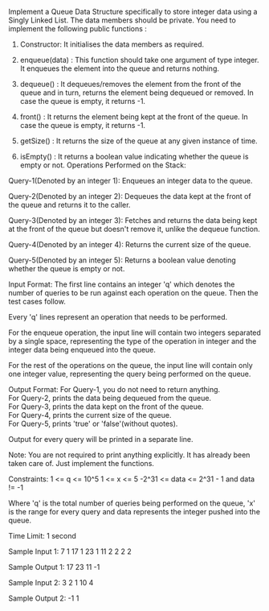 Implement a Queue Data Structure specifically to store integer data using a Singly Linked List.
The data members should be private.
You need to implement the following public functions :

1. Constructor:
It initialises the data members as required.

2. enqueue(data) :
This function should take one argument of type integer. It enqueues the element into the queue and returns nothing.

3. dequeue() :
It dequeues/removes the element from the front of the queue and in turn, returns the element being dequeued or removed. In case the queue is empty, it returns -1.

4. front() :
It returns the element being kept at the front of the queue. In case the queue is empty, it returns -1.

5. getSize() :
It returns the size of the queue at any given instance of time.

6. isEmpty() :
It returns a boolean value indicating whether the queue is empty or not.
Operations Performed on the Stack:

Query-1(Denoted by an integer 1): Enqueues an integer data to the queue.


Query-2(Denoted by an integer 2): Dequeues the data kept at the front of the queue and returns it to the caller.

Query-3(Denoted by an integer 3): Fetches and returns the data being kept at the front of the queue but doesn't remove it, unlike the dequeue function.

Query-4(Denoted by an integer 4): Returns the current size of the queue.

Query-5(Denoted by an integer 5): Returns a boolean value denoting whether the queue is empty or not.

Input Format:
The first line contains an integer 'q' which denotes the number of queries to be run against each operation on the queue. 
Then the test cases follow.

Every 'q' lines represent an operation that needs to be performed.

For the enqueue operation, the input line will contain two integers separated by a single space, representing the type of the operation in integer and the integer data being enqueued into the queue.

For the rest of the operations on the queue, the input line will contain only one integer value, representing the query being performed on the queue.

Output Format:
For Query-1, you do not need to return anything.<br>
For Query-2, prints the data being dequeued from the queue.<br>
For Query-3, prints the data kept on the front of the queue.<br>
For Query-4, prints the current size of the queue.<br>
For Query-5, prints 'true' or 'false'(without quotes).<br>

Output for every query will be printed in a separate line.

Note:
You are not required to print anything explicitly. It has already been taken care of. Just implement the functions.

Constraints:
1 <= q <= 10^5
1 <= x <= 5
-2^31 <= data <= 2^31 - 1 and data != -1

Where 'q' is the total number of queries being performed on the queue, 'x' is the range for every query and data represents the integer pushed into the queue. 

Time Limit: 1 second

Sample Input 1:
7
1 17
1 23
1 11
2
2
2
2

Sample Output 1:
17
23
11
-1

Sample Input 2:
3
2
1 10
4

Sample Output 2:
-1 
1
